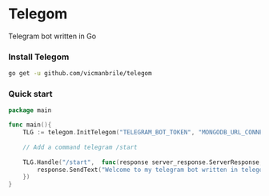 # Telegom
Telegram bot written in Go

### Install Telegom
```bash
go get -u github.com/vicmanbrile/telegom
```

### Quick start

```go
package main

func main(){
	TLG := telegom.InitTelegom("TELEGRAM_BOT_TOKEN", "MONGODB_URL_CONNECTION")
	
	// Add a command telegram /start
	
	TLG.Handle("/start",  func(response server_response.ServerResponse, update *api.Update) {
		response.SendText("Welcome to my telegram bot written in telegom")
	})
}
```
